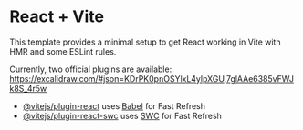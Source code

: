 # React + Vite

This template provides a minimal setup to get React working in Vite with HMR and some ESLint rules.

Currently, two official plugins are available:
https://excalidraw.com/#json=KDrPK0pnOSYlxL4ylpXGU,7glAAe6385vFWJk8S_4r5w

- [@vitejs/plugin-react](https://github.com/vitejs/vite-plugin-react/blob/main/packages/plugin-react/README.md) uses [Babel](https://babeljs.io/) for Fast Refresh
- [@vitejs/plugin-react-swc](https://github.com/vitejs/vite-plugin-react-swc) uses [SWC](https://swc.rs/) for Fast Refresh
